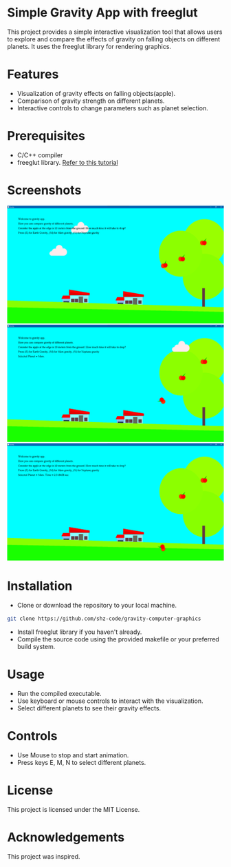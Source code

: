# Simple Gravity App with freeglut

This project provides a simple interactive visualization tool that allows users to explore and compare the effects of gravity on falling objects on different planets. It uses the freeglut library for rendering graphics.

# Features
- Visualization of gravity effects on falling objects(apple).
- Comparison of gravity strength on different planets.
- Interactive controls to change parameters such as planet selection.

# Prerequisites
- C/C++ compiler
- freeglut library. [Refer to this tutorial](https://youtu.be/7rLo69vCooU?si=d1iqBGpwfx4zGqFt)

# Screenshots
![Image](./images/opening.png)
![Image](./images/falling.png)
![Image](./images/dead.png)

# Installation
- Clone or download the repository to your local machine.
```bash
git clone https://github.com/shz-code/gravity-computer-graphics
```
- Install freeglut library if you haven't already.
- Compile the source code using the provided makefile or your preferred build system.

# Usage
- Run the compiled executable.
- Use keyboard or mouse controls to interact with the visualization.
- Select different planets to see their gravity effects.

# Controls
- Use Mouse to stop and start animation.
- Press keys E, M, N to select different planets.

# License
This project is licensed under the MIT License.

# Acknowledgements
This project was inspired.
